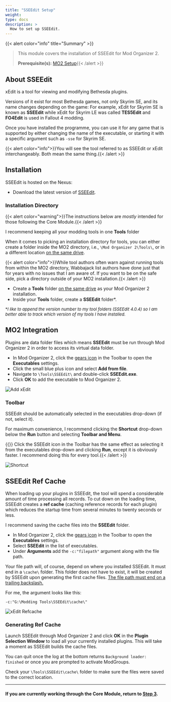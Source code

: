 ```yaml
---
title: "SSEEdit Setup"
weight:
type: docs
description: >
  How to set up SSEEdit.
---
```


{{< alert color="info" title="Summary" >}}
> This module covers the installation of SSEEdit for Mod Organizer 2.<p>
> **Prerequisite(s):** [MO2 Setup](/bg/additional-modules/mo2-setup/){{< /alert >}}

## About SSEEdit

xEdit is a tool for viewing and modifying Bethesda plugins.

Versions of it exist for most Bethesda games, not only Skyrim SE, and its name changes depending on the game: For example, xEdit for Skyrim SE is known as **SSEEdit** while xEdit for Skyrim LE was called **TES5Edit** and **FO4Edit** is used in Fallout 4 modding.

Once you have installed the programme, you can use it for any game that is supported by either changing the name of the executable, or starting it with a specific argument such as `-sse` for Skyrim SE.

{{< alert color="info">}}You will see the tool referred to as SSEEdit or xEdit interchangeably. Both mean the same thing.{{< /alert >}}

## Installation

SSEEdit is hosted on the Nexus:

- Download the latest version of [SSEEdit](https://www.nexusmods.com/skyrimspecialedition/mods/164).

### Installation Directory

{{< alert color="warning">}}The instructions below are *mostly* intended for those following the Core Module.{{< /alert >}}

I recommend keeping all your modding tools in one **Tools** folder

When it comes to picking an installation directory for tools, you can either create a folder inside the MO2 directory, i.e., `\Mod Organizer 2\Tools\`, or in a different location <u>on the same drive</u>.

{{< alert color="info">}}While tool authors often warn against running tools from within the MO2 directory, Wabbajack list authors have done just that for years with no issues that I am aware of. If you want to be on the safe side, pick a directory outside of your MO2 installation.{{< /alert >}}

- Create a **Tools** folder <u>on the same drive</u> as your Mod Organizer 2 installation.
- Inside your **Tools** folder, create a **SSEEdit** folder\*.

<font size=2>\**I like to append the version number to my tool folders (SSEEdit 4.0.4) so I am better able to track which version of my tools I have installed.*</font>

## MO2 Integration

Plugins are data folder files which means **SSEEdit** must be run through Mod Organizer 2 in order to access its virtual data folder.

- In Mod Organizer 2, click the [gears icon](/Pictures/bg/mo2-executables-settings.png) in the Toolbar to open the **Executables** settings.
- Click the small blue plus icon and select **Add from file**.
- Navigate to `\Tools\SSEEdit\` and double-click **SSEEdit.exe**.
- Click **OK** to add the executable to Mod Organizer 2.

![Add xEdit](/Pictures/bg/additional-modules/add-sseedit-to-mo2.png)

### Toolbar

SSEEdit should be automatically selected in the executables drop-down (if not, select it).

For maximum convenience, I recommend clicking the **Shortcut** drop-down below the **Run** button and selecting **Toolbar and Menu**.

{{<alert color="info">}} Click the SSEEdit icon in the Toolbar has the same effect as selecting it from the executables drop-down and clicking **Run**, except it is obviously faster. I recommend doing this for every tool.{{< /alert >}}

![Shortcut](/Pictures/bg/additional-modules/mo2-xedit-shortcut.png)

## SSEEdit Ref Cache

When loading up your plugins in SSEEdit, the tool will spend a considerable amount of time processing all records. To cut down on the loading time, SSEEdit creates a **ref cache** (caching reference records for each plugin) which reduces the startup time from several minutes to twenty seconds or less.

I recommend saving the cache files into the **SSEEdit** folder.

- In Mod Organizer 2, click the [gears icon](/Pictures/bg/mo2-executables-settings.png) in the Toolbar to open the **Executables** settings.
- Select **SSEEdit** in the list of executables.
- Under **Arguments** add the `-c:"filepath"` argument along with the file path.

Your file path will, of course, depend on where you installed SSEEdit. It must end in a `\cache\` folder. This folder does not have to exist, it will be created by SSEEdit upon generating the first cache files. <u>The file path must end on a trailing backslash.</u> 

For me, the argument looks like this:

```
-c:"G:\Modding Tools\SSEEdit\cache\"
```

![xEdit Refcache](/Pictures/bg/additional-modules/sseedit-refcache-argument.png)

### Generating Ref Cache

Launch SSEEdit through Mod Organizer 2 and click **OK** in the **Plugin Selection Window** to load all your currently installed plugins. This will take a moment as SSEEdit builds the cache files.

You can quit once the log at the bottom returns `Background loader: finished` or once you are prompted to activate ModGroups.

Check your `\Tools\SSEEdit\cache\` folder to make sure the files were saved to the correct location.

---

#### If you are currently working through the Core Module, return to [Step 3](/bg/core-module/step3).